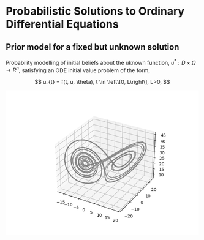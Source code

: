 # Probabilistic Solutions to Ordinary Differential Equations
## Prior model for a fixed but unknown solution 

Probability modelling of initial beliefs about the uknown function, $u^{*}: D \times \Omega \rightarrow R^{n}$, satisfying an ODE initial value problem of the form,

$$
u_{t} = f(t, u, \theta), t \in \left\[0, L\right\], L>0,
$$

![Lorenzt system](https://github.com/betochalo/Bayesian_project/blob/main/img/Figure_3.png)

